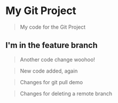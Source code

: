 # My Git Project

> My code for the Git Project

## I'm in the feature branch

> Another code change woohoo!

> New code added, again

> Changes for git pull demo

> Changes for deleting a remote branch
